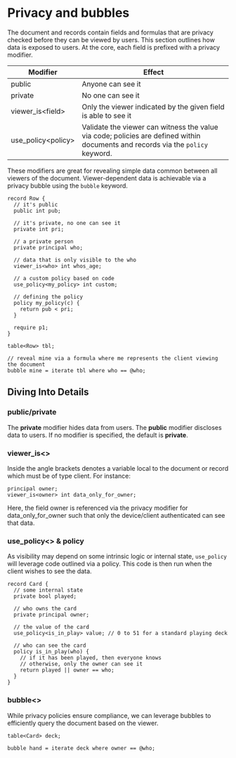 # Privacy and bubbles

The document and records contain fields and formulas that are privacy checked before they can be viewed by users. This section outlines how data is exposed to users. At the core, each field is prefixed with a privacy modifier.

| Modifier | Effect |
| --- | --- |
|  public | Anyone can see it |
|  private | No one can see it |
| viewer_is&lt;field&gt; | Only the viewer indicated by the given field is able to see it |
| use_policy&lt;policy&gt; | Validate the viewer can witness the value via code; policies are defined within documents and records via the ```policy``` keyword. |

These modifiers are great for revealing simple data common between all viewers of the document. Viewer-dependent data is achievable via a privacy bubble using the ```bubble``` keyword.

```adama
record Row {
  // it's public
  public int pub;

  // it's private, no one can see it
  private int pri;

  // a private person
  private principal who;

  // data that is only visible to the who
  viewer_is<who> int whos_age;

  // a custom policy based on code
  use_policy<my_policy> int custom;

  // defining the policy
  policy my_policy(c) {
    return pub < pri;
  }

  require p1;
}

table<Row> tbl;

// reveal mine via a formula where me represents the client viewing the document
bubble mine = iterate tbl where who == @who;
```

## Diving Into Details

### public/private
The **private** modifier hides data from users. The **public** modifier discloses data to users. If no modifier is specified, the default is **private**.

### viewer_is&lt;&gt;

Inside the angle brackets denotes a variable local to the document or record which must be of type client. For instance:

```adama
principal owner;
viewer_is<owner> int data_only_for_owner;
```

Here, the field owner is referenced via the privacy modifier for data_only_for_owner such that only the device/client authenticated can see that data.

### use_policy&lt;&gt; &amp; policy

As visibility may depend on some intrinsic logic or internal state, ```use_policy``` will leverage code outlined via a policy. This code is then run when the client wishes to see the data.

```adama
record Card {
  // some internal state
  private bool played;

  // who owns the card
  private principal owner;

  // the value of the card
  use_policy<is_in_play> value; // 0 to 51 for a standard playing deck

  // who can see the card
  policy is_in_play(who) {
  	// if it has been played, then everyone knows
  	// otherwise, only the owner can see it
  	return played || owner == who;
  }
}
```

### bubble&lt;&gt;

While privacy policies ensure compliance, we can leverage bubbles to efficiently query the document based on the viewer.

```adama
table<Card> deck;

bubble hand = iterate deck where owner == @who;
```
